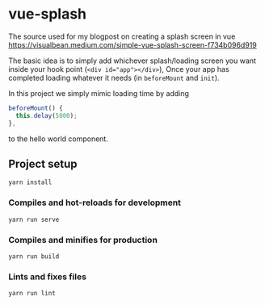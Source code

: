 # vue-splash
The source used for my blogpost on creating a splash screen in vue https://visualbean.medium.com/simple-vue-splash-screen-f734b096d919

The basic idea is to simply add whichever splash/loading screen you want inside your hook point (`<div id="app"></div>`),
Once your app has completed loading whatever it needs (in `beforeMount` and `init`).

In this project we simply mimic loading time by adding 

``` javascript
beforeMount() {
  this.delay(5000);
},
```
to the hello world component.


## Project setup
```
yarn install
```

### Compiles and hot-reloads for development
```
yarn run serve
```

### Compiles and minifies for production
```
yarn run build
```

### Lints and fixes files
```
yarn run lint
```
